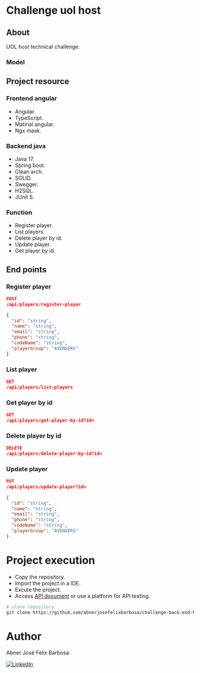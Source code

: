 # Challenge uol host

## About

UOL host technical challenge.

### Model





## Project resource

### Frontend angular

- Angular.
- TypeScript.
- Matirial angular.
- Ngx mask.

### Backend java

- Java 17.
- Spring boot.
- Clean arch.
- SOLID.
- Swegger.
- H2SQL.
- JUnit 5.

### Function

- Register player.
- List players.
- Delete player by id.
- Update player.
- Get player by id.

## End points

### Register player

```JSON
POST
/api/players/register-player

{
  "id": "string",
  "name": "string",
  "email": "string",
  "phone": "string",
  "codeName": "string",
  "playerGroup": "AVENGERS"
}
```

### List player

```JSON
GET
/api/players/list-players
```

### Get player by id

```JSON
GET
/api/players/get-player-by-id?id=
```

### Delete player by id

```JSON
DELETE
/api/players/delete-player-by-id?id=
```

### Update player

```JSON
PUT
/api/players/update-player?id=

{
  "id": "string",
  "name": "string",
  "email": "string",
  "phone": "string",
  "codeName": "string",
  "playerGroup": "AVENGERS"
}
```

# Project execution

- Copy the repository.
- Import the project in a IDE.
- Excute the project.
- Access [API document](http://localhost:8080/swagger-ui/index.html) or use a platform for API testing.

```bash
# clone repository
git clone https://github.com/abnerjosefelixbarbosa/challenge-back-end-hit.git
```

# Author

Abner José Felix Barbosa

[![LinkedIn](https://img.shields.io/badge/LinkedIn-0077B5?style=for-the-badge&logo=linkedin&logoColor=white)](https://www.linkedin.com/in/abner-jose-feliz-barbosa/)
